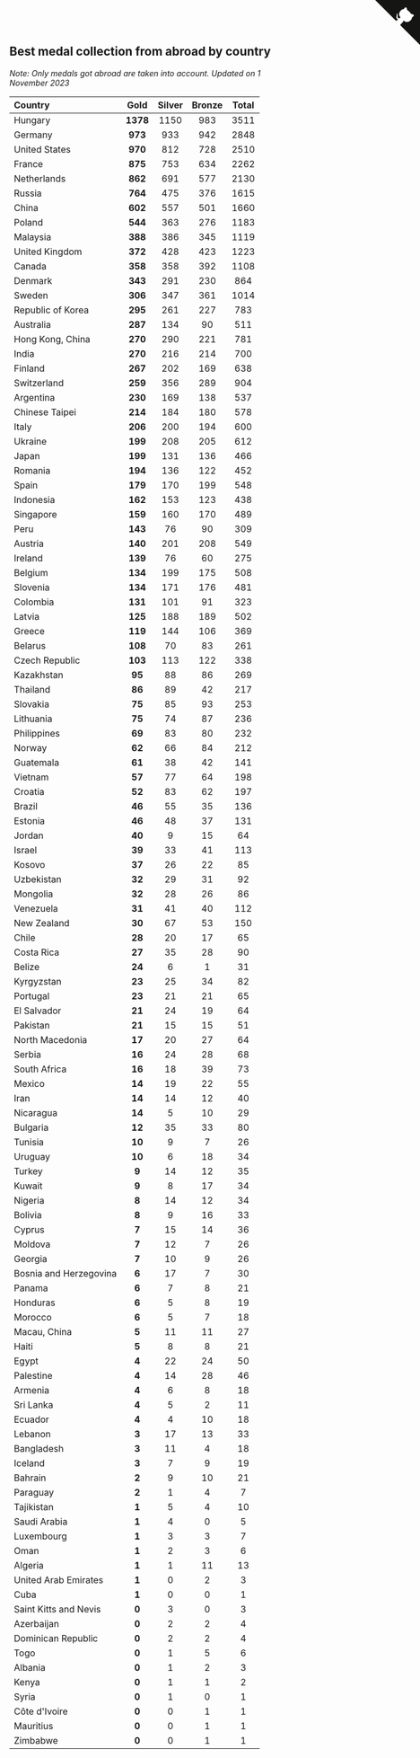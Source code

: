 ## Best medal collection from abroad by country

*Note: Only medals got abroad are taken into account.*
*Updated on  1 November 2023*

| Country | Gold | Silver | Bronze | Total |
| :--- | :--: | :--: | :--: | :--: |
| Hungary | **1378** | 1150 | 983 | 3511 |
| Germany | **973** | 933 | 942 | 2848 |
| United States | **970** | 812 | 728 | 2510 |
| France | **875** | 753 | 634 | 2262 |
| Netherlands | **862** | 691 | 577 | 2130 |
| Russia | **764** | 475 | 376 | 1615 |
| China | **602** | 557 | 501 | 1660 |
| Poland | **544** | 363 | 276 | 1183 |
| Malaysia | **388** | 386 | 345 | 1119 |
| United Kingdom | **372** | 428 | 423 | 1223 |
| Canada | **358** | 358 | 392 | 1108 |
| Denmark | **343** | 291 | 230 | 864 |
| Sweden | **306** | 347 | 361 | 1014 |
| Republic of Korea | **295** | 261 | 227 | 783 |
| Australia | **287** | 134 | 90 | 511 |
| Hong Kong, China | **270** | 290 | 221 | 781 |
| India | **270** | 216 | 214 | 700 |
| Finland | **267** | 202 | 169 | 638 |
| Switzerland | **259** | 356 | 289 | 904 |
| Argentina | **230** | 169 | 138 | 537 |
| Chinese Taipei | **214** | 184 | 180 | 578 |
| Italy | **206** | 200 | 194 | 600 |
| Ukraine | **199** | 208 | 205 | 612 |
| Japan | **199** | 131 | 136 | 466 |
| Romania | **194** | 136 | 122 | 452 |
| Spain | **179** | 170 | 199 | 548 |
| Indonesia | **162** | 153 | 123 | 438 |
| Singapore | **159** | 160 | 170 | 489 |
| Peru | **143** | 76 | 90 | 309 |
| Austria | **140** | 201 | 208 | 549 |
| Ireland | **139** | 76 | 60 | 275 |
| Belgium | **134** | 199 | 175 | 508 |
| Slovenia | **134** | 171 | 176 | 481 |
| Colombia | **131** | 101 | 91 | 323 |
| Latvia | **125** | 188 | 189 | 502 |
| Greece | **119** | 144 | 106 | 369 |
| Belarus | **108** | 70 | 83 | 261 |
| Czech Republic | **103** | 113 | 122 | 338 |
| Kazakhstan | **95** | 88 | 86 | 269 |
| Thailand | **86** | 89 | 42 | 217 |
| Slovakia | **75** | 85 | 93 | 253 |
| Lithuania | **75** | 74 | 87 | 236 |
| Philippines | **69** | 83 | 80 | 232 |
| Norway | **62** | 66 | 84 | 212 |
| Guatemala | **61** | 38 | 42 | 141 |
| Vietnam | **57** | 77 | 64 | 198 |
| Croatia | **52** | 83 | 62 | 197 |
| Brazil | **46** | 55 | 35 | 136 |
| Estonia | **46** | 48 | 37 | 131 |
| Jordan | **40** | 9 | 15 | 64 |
| Israel | **39** | 33 | 41 | 113 |
| Kosovo | **37** | 26 | 22 | 85 |
| Uzbekistan | **32** | 29 | 31 | 92 |
| Mongolia | **32** | 28 | 26 | 86 |
| Venezuela | **31** | 41 | 40 | 112 |
| New Zealand | **30** | 67 | 53 | 150 |
| Chile | **28** | 20 | 17 | 65 |
| Costa Rica | **27** | 35 | 28 | 90 |
| Belize | **24** | 6 | 1 | 31 |
| Kyrgyzstan | **23** | 25 | 34 | 82 |
| Portugal | **23** | 21 | 21 | 65 |
| El Salvador | **21** | 24 | 19 | 64 |
| Pakistan | **21** | 15 | 15 | 51 |
| North Macedonia | **17** | 20 | 27 | 64 |
| Serbia | **16** | 24 | 28 | 68 |
| South Africa | **16** | 18 | 39 | 73 |
| Mexico | **14** | 19 | 22 | 55 |
| Iran | **14** | 14 | 12 | 40 |
| Nicaragua | **14** | 5 | 10 | 29 |
| Bulgaria | **12** | 35 | 33 | 80 |
| Tunisia | **10** | 9 | 7 | 26 |
| Uruguay | **10** | 6 | 18 | 34 |
| Turkey | **9** | 14 | 12 | 35 |
| Kuwait | **9** | 8 | 17 | 34 |
| Nigeria | **8** | 14 | 12 | 34 |
| Bolivia | **8** | 9 | 16 | 33 |
| Cyprus | **7** | 15 | 14 | 36 |
| Moldova | **7** | 12 | 7 | 26 |
| Georgia | **7** | 10 | 9 | 26 |
| Bosnia and Herzegovina | **6** | 17 | 7 | 30 |
| Panama | **6** | 7 | 8 | 21 |
| Honduras | **6** | 5 | 8 | 19 |
| Morocco | **6** | 5 | 7 | 18 |
| Macau, China | **5** | 11 | 11 | 27 |
| Haiti | **5** | 8 | 8 | 21 |
| Egypt | **4** | 22 | 24 | 50 |
| Palestine | **4** | 14 | 28 | 46 |
| Armenia | **4** | 6 | 8 | 18 |
| Sri Lanka | **4** | 5 | 2 | 11 |
| Ecuador | **4** | 4 | 10 | 18 |
| Lebanon | **3** | 17 | 13 | 33 |
| Bangladesh | **3** | 11 | 4 | 18 |
| Iceland | **3** | 7 | 9 | 19 |
| Bahrain | **2** | 9 | 10 | 21 |
| Paraguay | **2** | 1 | 4 | 7 |
| Tajikistan | **1** | 5 | 4 | 10 |
| Saudi Arabia | **1** | 4 | 0 | 5 |
| Luxembourg | **1** | 3 | 3 | 7 |
| Oman | **1** | 2 | 3 | 6 |
| Algeria | **1** | 1 | 11 | 13 |
| United Arab Emirates | **1** | 0 | 2 | 3 |
| Cuba | **1** | 0 | 0 | 1 |
| Saint Kitts and Nevis | **0** | 3 | 0 | 3 |
| Azerbaijan | **0** | 2 | 2 | 4 |
| Dominican Republic | **0** | 2 | 2 | 4 |
| Togo | **0** | 1 | 5 | 6 |
| Albania | **0** | 1 | 2 | 3 |
| Kenya | **0** | 1 | 1 | 2 |
| Syria | **0** | 1 | 0 | 1 |
| Côte d'Ivoire | **0** | 0 | 1 | 1 |
| Mauritius | **0** | 0 | 1 | 1 |
| Zimbabwe | **0** | 0 | 1 | 1 |


<a href="https://github.com/jonatanklosko/wca_statistics" class="github-corner" aria-label="View source on Github"><svg width="80" height="80" viewBox="0 0 250 250" style="fill:#151513; color:#fff; position: absolute; top: 0; border: 0; right: 0;" aria-hidden="true"><path d="M0,0 L115,115 L130,115 L142,142 L250,250 L250,0 Z"></path><path d="M128.3,109.0 C113.8,99.7 119.0,89.6 119.0,89.6 C122.0,82.7 120.5,78.6 120.5,78.6 C119.2,72.0 123.4,76.3 123.4,76.3 C127.3,80.9 125.5,87.3 125.5,87.3 C122.9,97.6 130.6,101.9 134.4,103.2" fill="currentColor" style="transform-origin: 130px 106px;" class="octo-arm"></path><path d="M115.0,115.0 C114.9,115.1 118.7,116.5 119.8,115.4 L133.7,101.6 C136.9,99.2 139.9,98.4 142.2,98.6 C133.8,88.0 127.5,74.4 143.8,58.0 C148.5,53.4 154.0,51.2 159.7,51.0 C160.3,49.4 163.2,43.6 171.4,40.1 C171.4,40.1 176.1,42.5 178.8,56.2 C183.1,58.6 187.2,61.8 190.9,65.4 C194.5,69.0 197.7,73.2 200.1,77.6 C213.8,80.2 216.3,84.9 216.3,84.9 C212.7,93.1 206.9,96.0 205.4,96.6 C205.1,102.4 203.0,107.8 198.3,112.5 C181.9,128.9 168.3,122.5 157.7,114.1 C157.9,116.9 156.7,120.9 152.7,124.9 L141.0,136.5 C139.8,137.7 141.6,141.9 141.8,141.8 Z" fill="currentColor" class="octo-body"></path></svg></a><style>.github-corner:hover .octo-arm{animation:octocat-wave 560ms ease-in-out}@keyframes octocat-wave{0%,100%{transform:rotate(0)}20%,60%{transform:rotate(-25deg)}40%,80%{transform:rotate(10deg)}}@media (max-width:500px){.github-corner:hover .octo-arm{animation:none}.github-corner .octo-arm{animation:octocat-wave 560ms ease-in-out}}</style>
